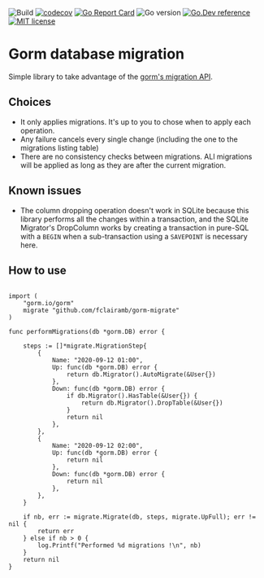 ![Build](https://github.com/fclairamb/gorm-migrate/workflows/Build/badge.svg)
[![codecov](https://codecov.io/gh/fclairamb/gorm-migrate/branch/main/graph/badge.svg)](https://codecov.io/gh/fclairamb/gorm-migrate)
[![Go Report Card](https://goreportcard.com/badge/fclairamb/gorm-migrate)](https://goreportcard.com/report/fclairamb/gorm-migrate)
![Go version](https://img.shields.io/github/go-mod/go-version/fclairamb/gorm-migrate.svg)
[![Go.Dev reference](https://img.shields.io/badge/go.dev-reference-blue?logo=go&logoColor=white)](https://pkg.go.dev/github.com/fclairamb/gorm-migrate?tab=doc)
[![MIT license](https://img.shields.io/badge/license-MIT-brightgreen.svg)](https://opensource.org/licenses/MIT)


# Gorm database migration

Simple library to take advantage of the [gorm's migration API](https://gorm.io/docs/migration.html).

## Choices

* It only applies migrations. It's up to you to chose when to apply each operation.
* Any failure cancels every single change (including the one to the migrations listing table)
* There are no consistency checks between migrations. ALl migrations will be applied as long as they are after
  the current migration.
  
## Known issues

* The column dropping operation doesn't work in SQLite because this library performs all the changes within a 
  transaction, and the SQLite Migrator's DropColumn works by creating a transaction in pure-SQL with a `BEGIN`
  when a sub-transaction using a `SAVEPOINT` is necessary here.

## How to use

```golang

import (
	"gorm.io/gorm"
	migrate "github.com/fclairamb/gorm-migrate"
)

func performMigrations(db *gorm.DB) error {
    
    steps := []*migrate.MigrationStep{
        {
            Name: "2020-09-12 01:00",
            Up: func(db *gorm.DB) error {
                return db.Migrator().AutoMigrate(&User{})
            },
            Down: func(db *gorm.DB) error {
                if db.Migrator().HasTable(&User{}) {
                    return db.Migrator().DropTable(&User{})
                }
                return nil
            },
        },
        {
            Name: "2020-09-12 02:00",
            Up: func(db *gorm.DB) error {
                return nil
            },
            Down: func(db *gorm.DB) error {
                return nil
            },
        },
    }
    
    if nb, err := migrate.Migrate(db, steps, migrate.UpFull); err != nil {
        return err
    } else if nb > 0 {
        log.Printf("Performed %d migrations !\n", nb)
    }
    return nil
}
```
